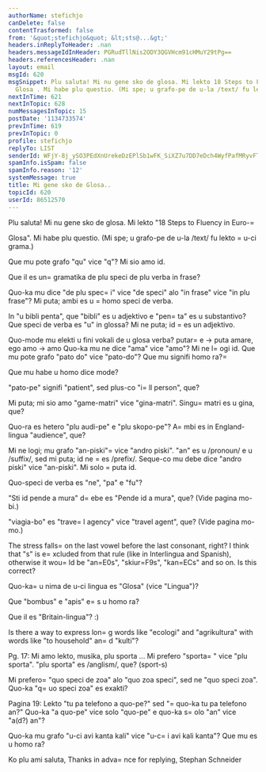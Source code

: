 ```yaml
---
authorName: stefichjo
canDelete: false
contentTrasformed: false
from: '&quot;stefichjo&quot; &lt;sts@...&gt;'
headers.inReplyToHeader: .nan
headers.messageIdInHeader: PGRudTllNis2ODY3QGVHcm91cHMuY29tPg==
headers.referencesHeader: .nan
layout: email
msgId: 620
msgSnippet: Plu saluta! Mi nu gene sko de glosa. Mi lekto 18 Steps to Fluency in Euro-
  Glosa . Mi habe plu questio. (Mi spe; u grafo-pe de u-la /text/ fu lekto u-ci
nextInTime: 621
nextInTopic: 628
numMessagesInTopic: 15
postDate: '1134733574'
prevInTime: 619
prevInTopic: 0
profile: stefichjo
replyTo: LIST
senderId: WFjY-8j_ySO3PEdXnUrekeDzEPlSb1wFK_SiXZ7u7DD7eDch4WyfPafMRyvFTipbOtx-I6xgzhKRTuq4hH5Vaq0o8XtwaA36XzVUZofr
spamInfo.isSpam: false
spamInfo.reason: '12'
systemMessage: true
title: Mi gene sko de Glosa..
topicId: 620
userId: 86512570
---
```


Plu saluta!
Mi nu gene sko de glosa. Mi lekto "18 Steps to Fluency in Euro-=

Glosa". Mi habe plu questio. (Mi spe; u grafo-pe de u-la /text/ fu 
lekto =
u-ci grama.)

Que mu pote grafo "qu" vice "q"? Mi sio amo id.

Que il es un=
 gramatika de plu speci de plu verba in frase?

Quo-ka mu dice "de plu spec=
i" vice "de speci" alo "in frase" vice "in 
plu frase"? Mi puta; ambi es u =
homo speci de verba.

In "u bibli penta", que "bibli" es u adjektivo e "pen=
ta" es u 
substantivo? Que speci de verba es "u" in glossa? Mi ne puta; id =
es 
un adjektivo.

Quo-mode mu elekti u fini vokali de u glosa verba?
putar=
e -> puta
amare, ego amo -> amo
Quo-ka mu ne dice "ama" vice "amo"? Mi ne l=
ogi id.
Que mu pote grafo "pato do" vice "pato-do"? Que mu signifi homo ra?=

Que mu habe u homo dice mode?

"pato-pe" signifi "patient", sed plus-co "i=
ll person", que?

Mi puta; mi sio amo "game-matri" vice "gina-matri". Singu=
 matri es u 
gina, que?

Quo-ra es hetero "plu audi-pe" e "plu skopo-pe"? A=
mbi es in England-
lingua "audience", que?

Mi ne logi; mu grafo "an-piski"=
 vice "andro piski". "an" es 
u /pronoun/ e u /suffix/, sed mi puta; id ne =
es /prefix/. Seque-co mu 
debe dice "andro piski" vice "an-piski". Mi solo =
puta id.

Quo-speci de verba es "ne", "pa" e "fu"?

"Sti id pende a mura" d=
ebe es "Pende id a mura", que? (Vide pagina mo-
bi.)

"viagia-bo" es "trave=
l agency" vice "travel agent", que? (Vide pagina 
mo-mo.)

The stress falls=
 on the last vowel before the last consonant, right? 
I think that "s" is e=
xcluded from that rule (like in Interlingua and 
Spanish), otherwise it wou=
ld be "an=E0s", "skiur=F9s", "kan=ECs" and so on. 
Is this correct?

Quo-ka=
 u nima de u-ci lingua es "Glosa" (vice "Lingua")?

Que "bombus" e "apis" e=
s u homo ra?

Que il es "Britain-lingua"? :)

Is there a way to express lon=
g words like "ecologi" and "agrikultura" 
with words like "to household" an=
d "kulti"?

Pg. 17: Mi amo lekto, musika, plu sporta ... Mi prefero "sporta=
" 
vice "plu sporta". "plu sporta" es /anglism/, que? (sport-s)

Mi prefero=
 "quo speci de zoa" alo "quo zoa speci", sed ne "quo speci 
zoa". Quo-ka "q=
uo speci zoa" es exakti?

Pagina 19: Lekto "tu pa telefono a quo-pe?" sed "=
quo-ka tu pa 
telefono an?" Quo-ka "a quo-pe" vice solo "quo-pe" e quo-ka s=
olo "an" 
vice "a(d?) an"?

Quo-ka mu grafo "u-ci avi kanta kali" vice "u-c=
i avi kali kanta"? Que 
mu es u homo ra?

Ko plu ami saluta,
Thanks in adva=
nce for replying,
Stephan Schneider






